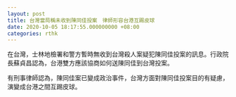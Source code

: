 ```yaml
---
layout: post
title: 台灣當局稱未收到陳同佳投案　律師形容台港互踢皮球
date: 2020-10-05 18:17:55.000000000 +08:00
categories: rthk
---
```


在台灣，士林地檢署和警方暫時無收到台灣殺人案疑犯陳同佳投案的訊息。行政院長蘇貞昌認為，台港雙方應該協商如何送陳同佳到台灣投案。

有刑事律師認為，陳同佳案已變成政治事件，台灣方面對陳同佳投案目的有疑慮，演變成台港之間互踢皮球。
